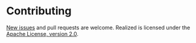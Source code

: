 # Contributing

[New issues](https://github.com/dmyersturnbull/realized/issues) and pull requests are welcome.
Realized is licensed under the [Apache License, version 2.0](https://www.apache.org/licenses/LICENSE-2.0).

